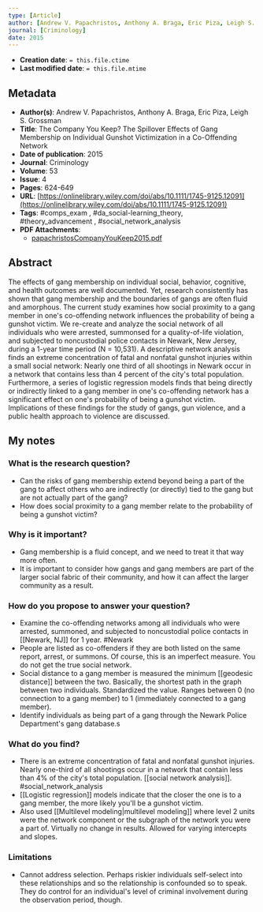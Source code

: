 ```yaml
---
type: [Article]
author: [Andrew V. Papachristos, Anthony A. Braga, Eric Piza, Leigh S. Grossman]
journal: [Criminology]
date: 2015
---
```


* **Creation date**: `= this.file.ctime`
* **Last modified date**: `= this.file.mtime`

## Metadata

* **Author(s)**: Andrew V. Papachristos, Anthony A. Braga, Eric Piza, Leigh S. Grossman
* **Title**: The Company You Keep? The Spillover Effects of Gang Membership on Individual Gunshot Victimization in a Co-Offending Network
* **Date of publication**: 2015
* **Journal**: Criminology
* **Volume**: 53
* **Issue**: 4
* **Pages**: 624-649
* **URL**: [https://onlinelibrary.wiley.com/doi/abs/10.1111/1745-9125.12091](https://onlinelibrary.wiley.com/doi/abs/10.1111/1745-9125.12091)
* **Tags**: #comps_exam , #da_social-learning_theory, #theory_advancement , #social_network_analysis 
* **PDF Attachments**:
  * [papachristosCompanyYouKeep2015.pdf](zotero://open-pdf/library/items/XPGTKYVC)

## Abstract

The effects of gang membership on individual social, behavior, cognitive, and health outcomes are well documented. Yet, research consistently has shown that gang membership and the boundaries of gangs are often fluid and amorphous. The current study examines how social proximity to a gang member in one's co-offending network influences the probability of being a gunshot victim. We re-create and analyze the social network of all individuals who were arrested, summonsed for a quality-of-life violation, and subjected to noncustodial police contacts in Newark, New Jersey, during a 1-year time period (N = 10,531). A descriptive network analysis finds an extreme concentration of fatal and nonfatal gunshot injuries within a small social network: Nearly one third of all shootings in Newark occur in a network that contains less than 4 percent of the city's total population. Furthermore, a series of logistic regression models finds that being directly or indirectly linked to a gang member in one's co-offending network has a significant effect on one's probability of being a gunshot victim. Implications of these findings for the study of gangs, gun violence, and a public health approach to violence are discussed.

## My notes

### What is the research question?

* Can the risks of gang membership extend beyond being a part of the gang to affect others who are indirectly (or directly) tied to the gang but are not actually part of the gang?
* How does social proximity to a gang member relate to the probability of being a gunshot victim?

### Why is it important?

* Gang membership is a fluid concept, and we need to treat it that way more often.
* It is important to consider how gangs and gang members are part of the larger social fabric of their community, and how it can affect the larger community as a result.

### How do you propose to answer your question?

* Examine the co-offending networks among all individuals who were arrested, summoned, and subjected to noncustodial police contacts in [[Newark, NJ]] for 1 year. #Newark 
* People are listed as co-offenders if they are both listed on the same report, arrest, or summons. Of course, this is an imperfect measure. You do not get the true social network.
* Social distance to a gang member is measured the minimum [[geodesic distance]] between the two. Basically, the shortest path in the graph between two individuals. Standardized the value. Ranges between 0 (no connection to a gang member) to 1 (immediately connected to a gang member).
* Identify individuals as being part of a gang through the Newark Police Department's gang database.s

### What do you find?

* There is an extreme concentration of fatal and nonfatal gunshot injuries. Nearly one-third of all shootings occur in a network that contain less than 4% of the city's total population. [[social network analysis]]. #social_network_analysis
* [[Logistic regression]] models indicate that the closer the one is to a gang member, the more likely you'll be a gunshot victim.
* Also used [[Multilevel modeling|multilevel modeling]] where level 2 units were the network component or the subgraph of the network you were a part of. Virtually no change in results. Allowed for varying intercepts and slopes.

### Limitations

* Cannot address selection. Perhaps riskier individuals self-select into these relationships and so the relationship is confounded so to speak. They do control for an individual's level of criminal involvement during the observation period, though.